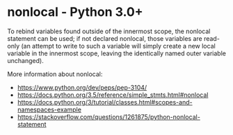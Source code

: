 # nonlocal - Python 3.0+

To rebind variables found outside of the innermost scope, the nonlocal statement can be used;
if not declared nonlocal, those variables are read-only (an attempt to write to such a variable 
will simply create a new local variable in the innermost scope, leaving the identically named 
outer variable unchanged).

More information about nonlocal:
 - https://www.python.org/dev/peps/pep-3104/
 - https://docs.python.org/3.5/reference/simple_stmts.html#nonlocal
 - https://docs.python.org/3/tutorial/classes.html#scopes-and-namespaces-example
 - https://stackoverflow.com/questions/1261875/python-nonlocal-statement
